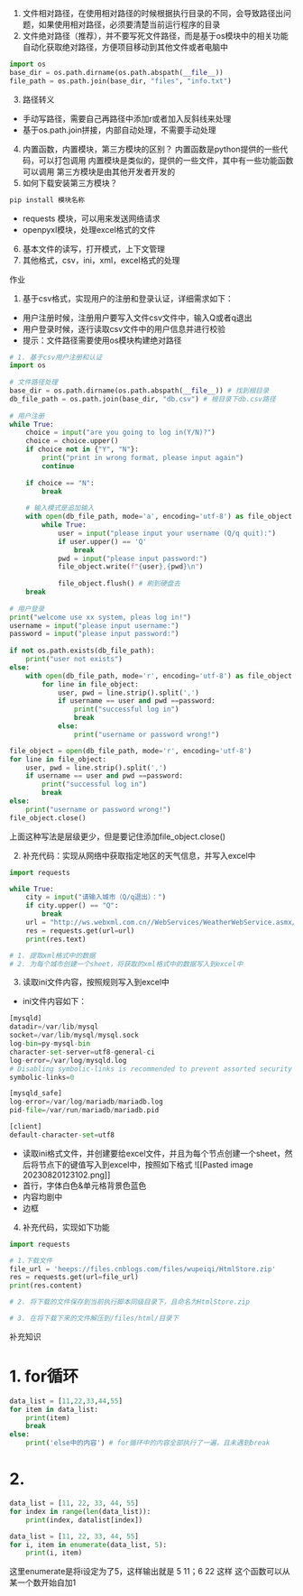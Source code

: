 1. 文件相对路径，在使用相对路径的时候根据执行目录的不同，会导致路径出问题，如果使用相对路径，必须要清楚当前运行程序的目录
2. 文件绝对路径（推荐），并不要写死文件路径，而是基于os模块中的相关功能自动化获取绝对路径，方便项目移动到其他文件或者电脑中
```python
import os 
base_dir = os.path.dirname(os.path.abspath(__file__))
file_path = os.path.join(base_dir, "files", "info.txt")
```
3. 路径转义
- 手动写路径，需要自己再路径中添加r或者加入反斜线来处理
- 基于os.path.join拼接，内部自动处理，不需要手动处理
4. 内置函数，内置模块，第三方模块的区别？
内置函数是python提供的一些代码，可以打包调用
内置模块是类似的，提供的一些文件，其中有一些功能函数可以调用
第三方模块是由其他开发者开发的
5. 如何下载安装第三方模块？
```python
pip install 模块名称
```
- requests 模块，可以用来发送网络请求
- openpyxl模块，处理excel格式的文件
6. 基本文件的读写，打开模式，上下文管理
7. 其他格式，csv，ini，xml，excel格式的处理


作业
1. 基于csv格式，实现用户的注册和登录认证，详细需求如下：
- 用户注册时候，注册用户要写入文件csv文件中，输入Q或者q退出
- 用户登录时候，逐行读取csv文件中的用户信息并进行校验
- 提示：文件路径需要使用os模块构建绝对路径

```python
# 1. 基于csv用户注册和认证  
import os  
  
# 文件路径处理  
base_dir = os.path.dirname(os.path.abspath(__file__)) # 找到根目录  
db_file_path = os.path.join(base_dir, "db.csv") # 根目录下db.csv路径  
  
# 用户注册  
while True:  
    choice = input("are you going to log in(Y/N)?")  
    choice = choice.upper()  
    if choice not in {"Y", "N"}:  
        print("print in wrong format, please input again")  
        continue  
  
    if choice == "N":  
        break  
  
    # 输入模式是追加输入  
    with open(db_file_path, mode='a', encoding='utf-8') as file_object:  
        while True:  
            user = input("please input your username (Q/q quit):")  
            if user.upper() == 'Q'  
                break  
            pwd = input("please input password:")  
            file_object.write(f"{user},{pwd}\n")  
  
            file_object.flush() # 刷到硬盘去  
    break  
  
# 用户登录  
print("welcome use xx system, pleas log in!")  
username = input("please input username:")  
password = input("please input password:")  
  
if not os.path.exists(db_file_path):  
    print("user not exists")  
else:  
    with open(db_file_path, mode='r', encoding='utf-8') as file_object:  
        for line in file_object:  
            user, pwd = line.strip().split(',')  
            if username == user and pwd ==password:  
                print("successful log in")  
                break  
            else:  
                print("username or password wrong!")
```

```python
file_object = open(db_file_path, mode='r', encoding='utf-8') 
for line in file_object:  
	user, pwd = line.strip().split(',')   
    if username == user and pwd ==password:  
        print("successful log in")  
        break  
else:  
    print("username or password wrong!")
file_object.close()
```
上面这种写法是层级更少，但是要记住添加file_object.close()

2. 补充代码：实现从网络中获取指定地区的天气信息，并写入excel中
```python
import requests

while True:
	city = input("请输入城市（Q/q退出）：")
	if city.upper() == "Q":
		break
	url = "http://ws.webxml.com.cn//WebServices/WeatherWebService.asmx/getWeatherbyCityName?theCityName={}".format(city)
	res = requests.get(url=url)
	print(res.text)

# 1. 提取xml格式中的数据
# 2. 为每个城市创建一个sheet，将获取的xml格式中的数据写入到excel中
```

3. 读取ini文件内容，按照规则写入到excel中
- ini文件内容如下：
```python
[mysqld]
datadir=/var/lib/mysql
socket=/var/lib/mysql/mysql.sock
log-bin=py-mysql-bin
character-set-server=utf8-general-ci
log-error=/var/log/mysqld.log
# Disabling symbolic-links is recommended to prevent assorted security risks
symbolic-links=0

[mysqld_safe]
log-error=/var/log/mariadb/mariadb.log
pid-file=/var/run/mariadb/mariadb.pid

[client]
default-character-set=utf8
```

- 读取ini格式文件，并创建要给excel文件，并且为每个节点创建一个sheet，然后将节点下的键值写入到excel中，按照如下格式
![[Pasted image 20230820123102.png]]
- 首行，字体白色&单元格背景色蓝色
- 内容均剧中
- 边框

4. 补充代码，实现如下功能
```python
import requests

# 1.下载文件
file_url = 'heeps://files.cnblogs.com/files/wupeiqi/HtmlStore.zip'
res = requests.get(url=file_url)
print(res.content)

# 2. 将下载的文件保存到当前执行脚本同级目录下，且命名为HtmlStore.zip

# 3. 在将下载下来的文件解压到/files/html/目录下
```


补充知识
# 1. for循环
```python
data_list = [11,22,33,44,55]
for item in data_list:
	print(item)
	break
else:
	print('else中的内容') # for循环中的内容全部执行了一遍，且未遇到break
```
# 2. 
```python
data_list = [11, 22, 33, 44, 55]
for index in range(len(data_list)):
	print(index, datalist[index])
```
```python
data_list = [11, 22, 33, 44, 55]
for i, item in enumerate(data_list, 5):
	print(i, item)
```
这里enumerate是将i设定为了5，这样输出就是 5 11；6 22 这样
这个函数可以从某一个数开始自加1

